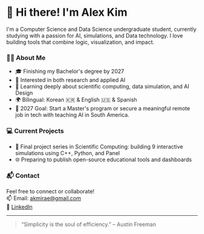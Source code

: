 # 👋 Hi there! I'm Alex Kim

I'm a Computer Science and Data Science undergraduate student, currently studying with a passion for AI, simulations, and Data technology. I love building tools that combine logic, visualization, and impact.

### 👨‍🎓 About Me
- 🎓 Finishing my Bachelor's degree by 2027
- 🔬 Interested in both research and applied AI
- 🧠 Learning deeply about scientific computing, data simulation, and AI Design
- 🌍 Bilingual: Korean 🇰🇷 & English 🇺🇸 & Spanish 
- 🎯 2027 Goal: Start a Master's program or secure a meaningful remote job in tech with teaching AI in South America.

### 💻 Current Projects
- 🚀 Final project series in Scientific Computing: building 9 interactive simulations using C++, Python, and Panel
- 🌐 Preparing to publish open-source educational tools and dashboards

### 📬 Contact
Feel free to connect or collaborate!  
📫 Email: akmirae@gmail.com  
🔗 [LinkedIn](https://linkedin.com/in/dong-kim-9424a04b)

---

> “Simplicity is the soul of efficiency.” – Austin Freeman

